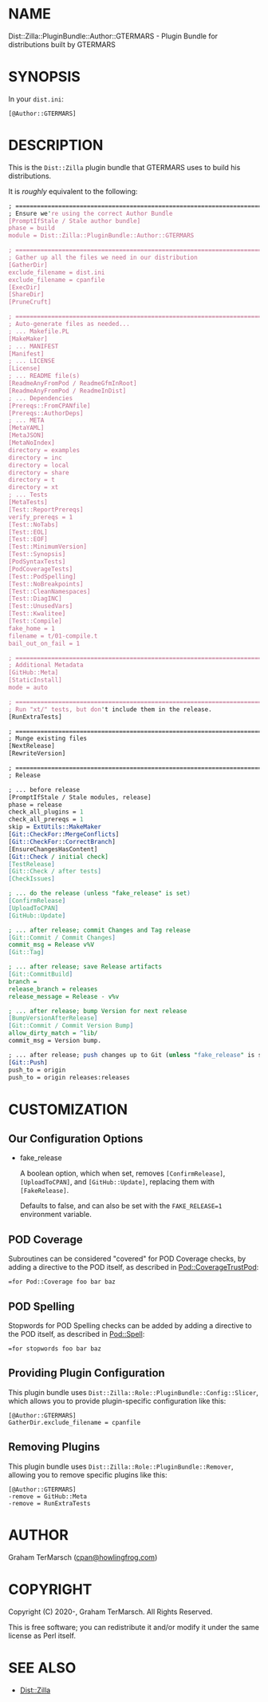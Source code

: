 # NAME

Dist::Zilla::PluginBundle::Author::GTERMARS - Plugin Bundle for distributions built by GTERMARS

# SYNOPSIS

In your `dist.ini`:

```
[@Author::GTERMARS]
```

# DESCRIPTION

This is the `Dist::Zilla` plugin bundle that GTERMARS uses to build his
distributions.

It is _roughly_ equivalent to the following:

```perl
; ==============================================================================
; Ensure we're using the correct Author Bundle
[PromptIfStale / Stale author bundle]
phase = build
module = Dist::Zilla::PluginBundle::Author::GTERMARS

; ==============================================================================
; Gather up all the files we need in our distribution
[GatherDir]
exclude_filename = dist.ini
exclude_filename = cpanfile
[ExecDir]
[ShareDir]
[PruneCruft]

; ==============================================================================
; Auto-generate files as needed...
; ... Makefile.PL
[MakeMaker]
; ... MANIFEST
[Manifest]
; ... LICENSE
[License]
; ... README file(s)
[ReadmeAnyFromPod / ReadmeGfmInRoot]
[ReadmeAnyFromPod / ReadmeInDist]
; ... Dependencies
[Prereqs::FromCPANfile]
[Prereqs::AuthorDeps]
; ... META
[MetaYAML]
[MetaJSON]
[MetaNoIndex]
directory = examples
directory = inc
directory = local
directory = share
directory = t
directory = xt
; ... Tests
[MetaTests]
[Test::ReportPrereqs]
verify_prereqs = 1
[Test::NoTabs]
[Test::EOL]
[Test::EOF]
[Test::MinimumVersion]
[Test::Synopsis]
[PodSyntaxTests]
[PodCoverageTests]
[Test::PodSpelling]
[Test::NoBreakpoints]
[Test::CleanNamespaces]
[Test::DiagINC]
[Test::UnusedVars]
[Test::Kwalitee]
[Test::Compile]
fake_home = 1
filename = t/01-compile.t
bail_out_on_fail = 1

; ==============================================================================
; Additional Metadata
[GitHub::Meta]
[StaticInstall]
mode = auto

; ==============================================================================
; Run "xt/" tests, but don't include them in the release.
[RunExtraTests]

; ==============================================================================
; Munge existing files
[NextRelease]
[RewriteVersion]

; ==============================================================================
; Release

; ... before release
[PromptIfStale / Stale modules, release]
phase = release
check_all_plugins = 1
check_all_prereqs = 1
skip = ExtUtils::MakeMaker
[Git::CheckFor::MergeConflicts]
[Git::CheckFor::CorrectBranch]
[EnsureChangesHasContent]
[Git::Check / initial check]
[TestRelease]
[Git::Check / after tests]
[CheckIssues]

; ... do the release (unless "fake_release" is set)
[ConfirmRelease]
[UploadToCPAN]
[GitHub::Update]

; ... after release; commit Changes and Tag release
[Git::Commit / Commit Changes]
commit_msg = Release v%V
[Git::Tag]

; ... after release; save Release artifacts
[Git::CommitBuild]
branch =
release_branch = releases
release_message = Release - v%v

; ... after release; bump Version for next release
[BumpVersionAfterRelease]
[Git::Commit / Commit Version Bump]
allow_dirty_match = ^lib/
commit_msg = Version bump.

; ... after release; push changes up to Git (unless "fake_release" is set)
[Git::Push]
push_to = origin
push_to = origin releases:releases
```

# CUSTOMIZATION

## Our Configuration Options

- fake\_release

    A boolean option, which when set, removes `[ConfirmRelease]`,
    `[UploadToCPAN]`, and `[GitHub::Update]`, replacing them with
    `[FakeRelease]`.

    Defaults to false, and can also be set with the `FAKE_RELEASE=1` environment
    variable.

## POD Coverage

Subroutines can be considered "covered" for POD Coverage checks, by adding a
directive to the POD itself, as described in [Pod::CoverageTrustPod](https://metacpan.org/pod/Pod%3A%3ACoverageTrustPod):

```
=for Pod::Coverage foo bar baz
```

## POD Spelling

Stopwords for POD Spelling checks can be added by adding a directive to the POD
itself, as described in [Pod::Spell](https://metacpan.org/pod/Pod%3A%3ASpell):

```
=for stopwords foo bar baz
```

## Providing Plugin Configuration

This plugin bundle uses `Dist::Zilla::Role::PluginBundle::Config::Slicer`,
which allows you to provide plugin-specific configuration like this:

```
[@Author::GTERMARS]
GatherDir.exclude_filename = cpanfile
```

## Removing Plugins

This plugin bundle uses `Dist::Zilla::Role::PluginBundle::Remover`, allowing
you to remove specific plugins like this:

```
[@Author::GTERMARS]
-remove = GitHub::Meta
-remove = RunExtraTests
```

# AUTHOR

Graham TerMarsch (cpan@howlingfrog.com)

# COPYRIGHT

Copyright (C) 2020-, Graham TerMarsch.  All Rights Reserved.

This is free software; you can redistribute it and/or modify it under the same
license as Perl itself.

# SEE ALSO

- [Dist::Zilla](https://metacpan.org/pod/Dist%3A%3AZilla)
